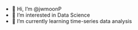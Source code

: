 - 👋 Hi, I’m @jwmoonP
- 👀 I’m interested in Data Science
- 🌱 I’m currently learning time-series data analysis

<!---
jwmoonP/jwmoonP is a ✨ special ✨ repository because its `README.md` (this file) appears on your GitHub profile.
You can click the Preview link to take a look at your changes.
--->
